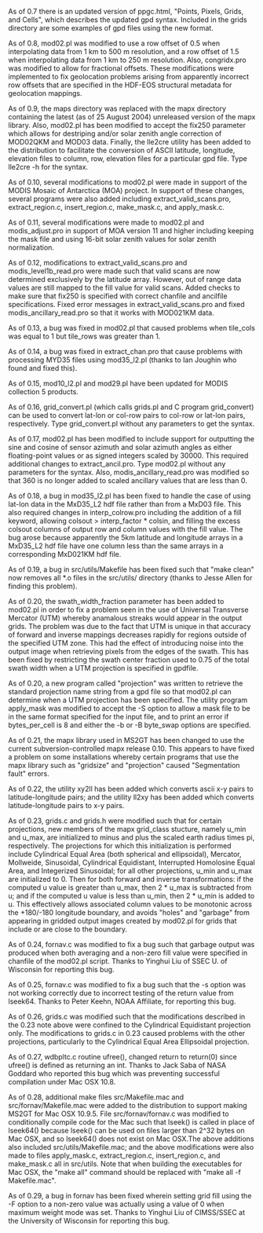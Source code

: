 As of 0.7 there is an updated version of ppgc.html, "Points,
Pixels, Grids, and Cells", which describes the updated gpd
syntax. Included in the grids directory are some examples of gpd files
using the new format.

As of 0.8, mod02.pl was modified to use a row offset of 0.5 when
interpolating data from 1 km to 500 m resolution, and a row offset of 1.5
when interpolating data from 1 km to 250 m resolution. Also, congridx.pro
was modified to allow for fractional offsets. These modifications were
implemented to fix geolocation problems arising from apparently incorrect
row offsets that are specified in the HDF-EOS structural metadata for
geolocation mappings.

As of 0.9, the maps directory was replaced with the mapx directory
containing the latest (as of 25 August 2004) unreleased version of the
mapx library. Also, mod02.pl has been modified to accept the fix250
parameter which allows for destriping and/or solar zenith angle correction
of MOD02QKM and MOD03 data. Finally, the lle2cre utility has been added to
the distribution to facilitate the conversion of ASCII latitude,
longitude, elevation files to column, row, elevation files for a
particular gpd file. Type lle2cre -h for the syntax.

As of 0.10, several modifications to mod02.pl were made in support of the
MODIS Mosaic of Antarctica (MOA) project. In support of these changes,
several programs were also added including extract_valid_scans.pro,
extract_region.c, insert_region.c, make_mask.c, and apply_mask.c.

As of 0.11, several modifications were made to mod02.pl and
modis_adjust.pro in support of MOA version 11 and higher including keeping
the mask file and using 16-bit solar zenith values for solar zenith
normalization.

As of 0.12, modifications to extract_valid_scans.pro and
modis_level1b_read.pro were made such that valid scans are now determined
exclusively by the latitude array. However, out of range data values are
still mapped to the fill value for valid scans. Added checks to make sure
that fix250 is specified with correct chanfile and ancilfile
specifications. Fixed error messages in extract_valid_scans.pro and fixed
modis_ancillary_read.pro so that it works with MOD021KM data.

As of 0.13, a bug was fixed in mod02.pl that caused problems when
tile_cols was equal to 1 but tile_rows was greater than 1.

As of 0.14, a bug was fixed in extract_chan.pro that cause problems with
processing MYD35 files using mod35_l2.pl (thanks to Ian Joughin who found
and fixed this).

As of 0.15, mod10_l2.pl and mod29.pl have been updated for MODIS
collection 5 products.

As of 0.16, grid_convert.pl (which calls grids.pl and C program
grid_convert) can be used to convert lat-lon or col-row pairs to col-row
or lat-lon pairs, respectively. Type grid_convert.pl without any
parameters to get the syntax.

As of 0.17, mod02.pl has been modified to include support for outputting
the sine and cosine of sensor azimuth and solar azimuth angles as either
floating-point values or as signed integers scaled by 30000. This required
additional changes to extract_ancil.pro. Type mod02.pl without any
parameters for the syntax. Also, modis_ancillary_read.pro was modified so
that 360 is no longer added to scaled ancillary values that are less than
0.

As of 0.18, a bug in mod35_l2.pl has been fixed to handle the case of
using lat-lon data in the MxD35_L2 hdf file rather than from a MxD03 file.
This also required changes in interp_colrow.pro including the addition of
a fill keyword, allowing colsout > interp_factor * colsin, and filling the
excess colsout columns of output row and column values with the fill
value. The bug arose because apparently the 5km latitude and longitude
arrays in a MxD35_L2 hdf file have one column less than the same arrays in
a corresponding MxD021KM hdf file.

As of 0.19, a bug in src/utils/Makefile has been fixed such that "make
clean" now removes all *.o files in the src/utils/ directory (thanks to
Jesse Allen for finding this problem).

As of 0.20, the swath_width_fraction parameter has been added to mod02.pl
in order to fix a problem seen in the use of Universal Transverse Mercator
(UTM) whereby anamalous streaks would appear in the output grids. The problem
was due to the fact that UTM is unique in that accuracy of forward and
inverse mappings decreases rapidly for regions outside of the specified
UTM zone. This had the effect of introducing noise into the output image
when retrieving pixels from the edges of the swath. This has been fixed by
restricting the swath center fraction used to 0.75 of the total swath
width when a UTM projection is specified in gpdfile.

As of 0.20, a new program called "projection" was written to retrieve the
standard projection name string from a gpd file so that mod02.pl can
determine when a UTM projection has been specified. The utility program
apply_mask was modified to accept the -S option to allow a mask file to be
in the same format specified for the input file, and to print an error if
bytes_per_cell is 8 and either the -b or -B byte_swap options are
specified.

As of 0.21, the mapx library used in MS2GT has been changed to use the
current subversion-controlled mapx release 0.10. This appears to have fixed a
problem on some installations whereby certain programs that use the mapx
library such as "gridsize" and "projection" caused "Segmentation fault"
errors.

As of 0.22, the utility xy2ll has been added which converts ascii x-y pairs
to latitude-longitude pairs; and the utility ll2xy has been added which
converts latitude-longitude pairs to x-y pairs.

As of 0.23, grids.c and grids.h were modified such that for certain
projections, new members of the mapx grid_class stucture, namely u_min
and u_max, are initialized to minus and plus the scaled earth radius
times pi, respectively. The projections for which this initialization
is performed include Cylindrical Equal Area (both spherical and
ellipsoidal), Mercator, Mollweide, Sinusoidal, Cylindrical
Equidistant, Interrupted Homolosine Equal Area, and Integerized
Sinusoidal; for all other projections, u_min and u_max are initialized
to 0. Then for both forward and inverse transformations: if the
computed u value is greater than u_max, then 2 * u_max is subtracted
from u; and if the computed u value is less than u_min, then 2 * u_min
is added to u. This effectively allows associated column values to be
monotonic across the +180/-180 longitude boundary, and avoids "holes"
and "garbage" from appearing in gridded output images created by
mod02.pl for grids that include or are close to the boundary.

As of 0.24, fornav.c was modified to fix a bug such that garbage output
was produced when both averaging and a non-zero fill value were specified
in chanfile of the mod02.pl script. Thanks to Yinghui Liu of SSEC U. of
Wisconsin for reporting this bug.

As of 0.25, fornav.c was modified to fix a bug such that the -s option
was not working correctly due to incorrect testing of the return value
from lseek64. Thanks to Peter Keehn, NOAA Affiliate, for reporting this
bug.

As of 0.26, grids.c was modified such that the modifications described
in the 0.23 note above were confined to the Cylindrical Equidistant
projection only. The modifications to grids.c in 0.23 caused problems
with the other projections, particularly to the Cylindrical Equal Area
Ellipsoidal projection.

As of 0.27, wdbpltc.c routine ufree(), changed return to return(0) since
ufree() is defined as returning an int. Thanks to Jack Saba of NASA Goddard
who reported this bug which was preventing successful compilation under Mac
OSX 10.8.

As of 0.28, additional make files src/Makefile.mac and
src/fornav/Makefile.mac were added to the distribution to support
making MS2GT for Mac OSX 10.9.5.  File src/fornav/fornav.c was
modified to conditionally compile code for the Mac such that lseek()
is called in place of lseek64() because lseek() can be used on files
larger than 2^32 bytes on Mac OSX, and so lseek64() does not exist on
Mac OSX.The above additions also included src/utils/Makefile.mac; and
the above modifications were also made to files apply_mask.c,
extract_region.c, insert_region.c, and make_mask.c all in
src/utils. Note that when building the executables for Mac OSX, the
"make all" command should be replaced with "make all -f Makefile.mac".

As of 0.29, a bug in fornav has been fixed wherein setting grid fill
using the -F option to a non-zero value was actually using a value of
0 when maximum weight mode was set. Thanks to Yinghui Liu of
CIMSS/SSEC at the University of Wisconsin for reporting this bug.
